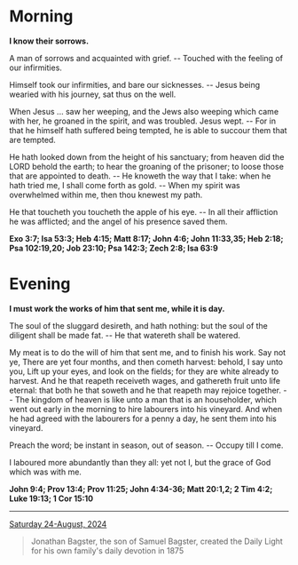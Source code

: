 # Morning

**I know their sorrows.**
 
A man of sorrows and acquainted with grief. -- Touched with the feeling of our infirmities.
 
Himself took our infirmities, and bare our sicknesses. -- Jesus being wearied with his journey, sat thus on the well.
 
When Jesus ... saw her weeping, and the Jews also weeping which came with her, he groaned in the spirit, and was troubled. Jesus wept. -- For in that he himself hath suffered being tempted, he is able to succour them that are tempted.
 
He hath looked down from the height of his sanctuary; from heaven did the LORD behold the earth; to hear the groaning of the prisoner; to loose those that are appointed to death. -- He knoweth the way that I take: when he hath tried me, I shall come forth as gold. -- When my spirit was overwhelmed within me, then thou knewest my path.
 
He that toucheth you toucheth the apple of his eye. -- In all their affliction he was afflicted; and the angel of his presence saved them.  

**Exo 3:7; Isa 53:3; Heb 4:15; Matt 8:17; John 4:6; John 11:33,35; Heb 2:18; Psa 102:19,20; Job 23:10; Psa 142:3; Zech 2:8; Isa 63:9**

# Evening

**I must work the works of him that sent me, while it is day.**
 
The soul of the sluggard desireth, and hath nothing: but the soul of the diligent shall be made fat. -- He that watereth shall be watered.
 
My meat is to do the will of him that sent me, and to finish his work. Say not ye, There are yet four months, and then cometh harvest: behold, I say unto you, Lift up your eyes, and look on the fields; for they are white already to harvest. And he that reapeth receiveth wages, and gathereth fruit unto life eternal: that both he that soweth and he that reapeth may rejoice together. -- The kingdom of heaven is like unto a man that is an householder, which went out early in the morning to hire labourers into his vineyard. And when he had agreed with the labourers for a penny a day, he sent them into his vineyard.
 
Preach the word; be instant in season, out of season. -- Occupy till I come.
 
I laboured more abundantly than they all: yet not I, but the grace of God which was with me.  

**John 9:4; Prov 13:4; Prov 11:25; John 4:34-36; Matt 20:1,2; 2 Tim 4:2; Luke 19:13; 1 Cor 15:10**

---

[Saturday 24-August, 2024](https://t.me/s/daily_light)

> Jonathan Bagster, the son of Samuel Bagster, created the Daily Light for his own family's daily devotion in 1875

